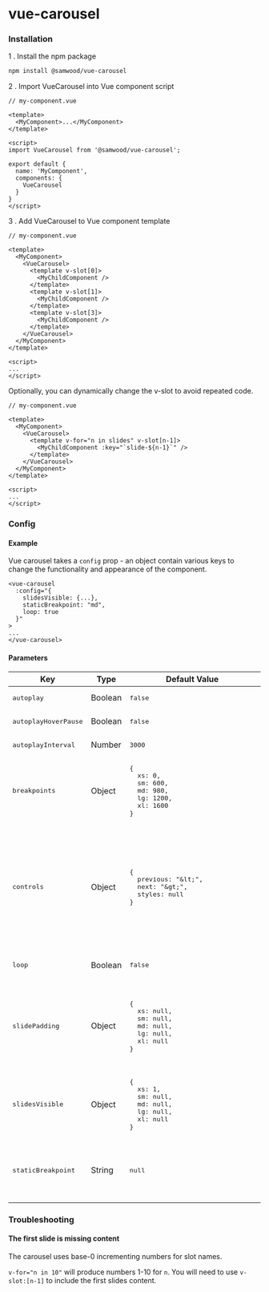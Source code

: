 # vue-carousel

### Installation

1 . Install the npm package
```bash
npm install @samwood/vue-carousel
```

2  . Import VueCarousel into Vue component script
```vue
// my-component.vue

<template>
  <MyComponent>...</MyComponent>
</template>

<script>
import VueCarousel from '@samwood/vue-carousel';

export default {
  name: 'MyComponent',
  components: {
    VueCarousel
  }
}
</script>
```

3 . Add VueCarousel to Vue component template
```vue
// my-component.vue

<template>
  <MyComponent>
    <VueCarousel>
      <template v-slot[0]>
        <MyChildComponent />
      </template>
      <template v-slot[1]>
        <MyChildComponent />
      </template>
      <template v-slot[3]>
        <MyChildComponent />
      </template>
    </VueCarousel>
  </MyComponent>
</template>

<script>
...
</script>
```

Optionally, you can dynamically change the v-slot to avoid repeated code.
```vue
// my-component.vue

<template>
  <MyComponent>
    <VueCarousel>
      <template v-for="n in slides" v-slot[n-1]>
        <MyChildComponent :key="`slide-${n-1}`" />
      </template>
    </VueCarousel>
  </MyComponent>
</template>

<script>
...
</script>
```

### Config

#### Example
Vue carousel takes a `config` prop - an object contain various keys to change the functionality and appearance of the component.

```vue
<vue-carousel
  :config="{
    slidesVisible: {...},
    staticBreakpoint: "md",
    loop: true
  }"
>
...
</vue-carousel>
```

#### Parameters
<table>
  <thead>
    <th>Key</th>
    <th>Type</th>
    <th>Default Value</th>
    <th>Description</th>
  </thead>
  <tbody>
    <!-- autoplay -->
    <tr>
      <td><pre>autoplay</pre></td>
      <td>Boolean</td>
      <td><pre style="font-size: 0.8rem; min-width: 250px">false</pre></td>
      </td>
      <td>Detirmines if the carousel will slide automatically based on `autoplayInterval`.</td>
    </tr>
    <!-- autoplayHoverPause -->
    <tr>
      <td><pre>autoplayHoverPause</pre></td>
      <td>Boolean</td>
      <td><pre style="font-size: 0.8rem; min-width: 250px">false</pre></td>
      </td>
      <td>Detirmines if the carousel should stop auto sliding when the mouse hovers the carousel.</td>
    </tr>
    <!-- autoplayInterval -->
    <tr>
      <td><pre>autoplayInterval</pre></td>
      <td>Number</td>
      <td><pre style="font-size: 0.8rem; min-width: 250px">3000</pre></td>
      </td>
      <td>Changes the timing for auto slide in milliseconds.</td>
    </tr>
    <!-- breakpoints -->
    <tr>
      <td><pre>breakpoints</pre></td>
      <td>Object</td>
      <td>
<pre style="font-size: 0.8rem; min-width: 250px">
{
  xs: 0,
  sm: 600,
  md: 980,
  lg: 1200,
  xl: 1600
}
</pre>
      </td>
      </td>
      <td>Customise the breakpoints. All breakpoints must be defined and values must be valid or default will be used.</td>
    </tr>
    <!-- controls -->
    <tr>
      <td><pre>controls</pre></td>
      <td>Object</td>
      <td>
<pre style="font-size: 0.8rem; min-width: 250px">
{
  previous: "&amp;lt;",
  next: "&amp;gt;",
  styles: null
}
</pre>
      </td>
      <td>
        Change the contents and styles of the previous/next controls for the carousel. HTML can be passed in a String.<br/> Styles must be passed as an object.
        Example:
<pre style="font-size: 0.8rem; min-width: 250px">
{
  previous: "&lt;i class=\"fa fa-arrow-left\" /&gt;",
  next: "&lt;i class=\"fa fa-arrow-right\" /&gt;",
  styles: {
    background-color: '#000',
    color: 'white',
    border-radius: '10px'
  }
}
</pre>
      </td>
    </tr>
    <!-- loop -->
    <tr>
      <td><pre>loop</pre></td>
      <td>Boolean</td>
      <td><pre style="font-size: 0.8rem; min-width: 250px">false</pre></td>
      <td>Determines if the carousel should loop infintely. If false, carousel will only animate between first and last slide.</td>
    </tr>
    <!-- slidePadding -->
    <tr>
      <td><pre>slidePadding</pre></td>
      <td>Object</td>
      <td>
<pre style="font-size: 0.8rem; min-width: 250px">
{
  xs: null,
  sm: null,
  md: null,
  lg: null,
  xl: null
}
</pre>
      </td>
      <td>
        Change the padding between slides for specific breakpoints. Ensure a unit of measurement is included in the value.<br/>
<pre style="font-size: 0.8rem; min-width: 250px">
"20px" ✓
"20em" ✓
"20" X
</pre>
        If all breakpoints are null (default), a fallback CSS padding value is used.
      </td>
    </tr>
    <!-- slidesVisible -->
    <tr>
      <td><pre>slidesVisible</pre></td>
      <td>Object</td>
      <td>
<pre style="font-size: 0.8rem; min-width: 250px">
{
  xs: 1,
  sm: null,
  md: null,
  lg: null,
  xl: null
}
</pre>
      </td>
      <td>Change the number of slides visible at specific breakpoints. The number can be a whole number or decimal. If a breakpoint is null, the carousel will use the value from a previous breakpoint.</td>
    </tr>
    <!-- staticBreakpoint -->
    <tr>
      <td><pre>staticBreakpoint</pre></td>
      <td>String</td>
      <td><pre style="font-size: 0.8rem; min-width: 250px">null</pre></td>
      <td>
        Removes the carousel functionality and animation at the specified breakpoint and shows all items on screen.</br>
        Optional Values:
        <pre style="font-size: 0.8rem; min-width: 250px">null | "xs" | "sm" | "md" | "lg" | "xl"</pre></td></pre>
      </td>
    </tr>
  </tbody>
</table>


### Troubleshooting

#### The first slide is missing content
The carousel uses base-0 incrementing numbers for slot names.

`v-for="n in 10"` will produce numbers 1-10 for `n`. You will need to use `v-slot:[n-1]` to include the first slides content.
